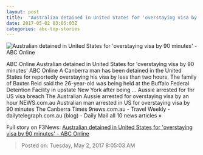 ```yaml
---
layout: post
title:  "Australian detained in United States for 'overstaying visa by 90 minutes' - ABC Online"
date: 2017-05-02 03:05:03Z
categories: abc-top-stories
---
```


![Australian detained in United States for 'overstaying visa by 90 minutes' - ABC Online](http://www.abc.net.au/news/image/8489520-1x1-700x700.jpg)

ABC Online Australian detained in United States for 'overstaying visa by 90 minutes' ABC Online A Canberra man has been detained in the United States for reportedly overstaying his visa by less than two hours. The family of Baxter Reid said the 26-year-old was being held at the Buffalo Federal Detention Facility in upstate New York after being ... Aussie arrested for 1hr US visa breach The Australian Aussie arrested for overstaying visa by an hour NEWS.com.au Australian man arrested in US for overstaying visa by 90 minutes The Canberra Times 9news.com.au - Travel Weekly - dailytelegraph.com.au (blog) - Daily Mail all 10 news articles »


Full story on F3News: [Australian detained in United States for 'overstaying visa by 90 minutes' - ABC Online](http://www.f3nws.com/n/sNFNTC)

> Posted on: Tuesday, May 2, 2017 8:05:03 AM
